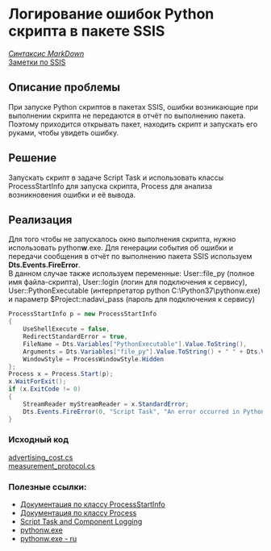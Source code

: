 # Логирование ошибок Python скрипта в пакете SSIS  

*[Синтаксис MarkDown](https://www.markdownguide.org/basic-syntax/)*  
[Заметки по SSIS](../SSIS_note.md)  

## Описание проблемы  
При запуске Python скриптов в пакетах SSIS, ошибки возникающие при выполнении скрипта не передаются в отчёт по выполнению пакета. Поэтому приходится открывать пакет, находить скрипт и запускать его руками, чтобы увидеть ошибку.  

## Решение  
Запускать скрипт в задаче Script Task и использовать классы ProcessStartInfo для запуска скрипта, Process для анализа возникновения ошибки и её вывода.  

## Реализация  
Для того чтобы не запускалось окно выполнения скрипта, нужно использовать python**w**.exe. Для генерации события об ошибки и передачи сообщения в отчёт по выполнению пакета SSIS используем **Dts.Events.FireError**.  
В данном случае также используем переменные: User::file_py (полное имя файла-скрипта), User::login (логин для подключения к сервису), User::PythonExecutable (интерпретатор python C:\Python37\pythonw.exe) и параметр $Project::nadavi_pass (пароль для подключения к сервису)  
```c#
ProcessStartInfo p = new ProcessStartInfo
{
    UseShellExecute = false,
    RedirectStandardError = true,
    FileName = Dts.Variables["PythonExecutable"].Value.ToString(),
    Arguments = Dts.Variables["file_py"].Value.ToString() + " " + Dts.Variables["login"].Value.ToString() + " " + Dts.Variables["nadavi_pass"].GetSensitiveValue().ToString(),
    WindowStyle = ProcessWindowStyle.Hidden
};
Process x = Process.Start(p);
x.WaitForExit();
if (x.ExitCode != 0)
{
    StreamReader myStreamReader = x.StandardError;
    Dts.Events.FireError(0, "Script Task", "An error occurred in Python Script: FileName: " + Dts.Variables["PythonExecutable"].Value.ToString() + " Arguments: " + Dts.Variables["file_py"].Value.ToString() + " " + Dts.Variables["login"].Value.ToString() + " ***** Error: " + myStreamReader.ReadToEnd(), "", 0);
}
```

### Исходный код  
[advertising_cost.cs](./ScriptMain/advertising_cost.cs.md)  
[measurement_protocol.cs](./ScriptMain/measurement_protocol.cs.md)  

### Полезные ссылки:  
- [Документация по классу ProcessStartInfo](https://docs.microsoft.com/ru-ru/dotnet/api/system.diagnostics.processstartinfo?view=netframework-4.5)  
- [Документация по классу Process](https://docs.microsoft.com/ru-ru/dotnet/api/system.diagnostics.process?view=netframework-4.5)  
- [Script Task and Component Logging](http://microsoft-ssis.blogspot.com/2011/02/script-task-and-component-logging.html)  
- [pythonw.exe](https://stackoverflow.com/questions/9705982/pythonw-exe-or-python-exe/30313091)  
- [pythonw.exe - ru](https://www.rupython.com/pythonw-exe-python-exe-1224.html)  